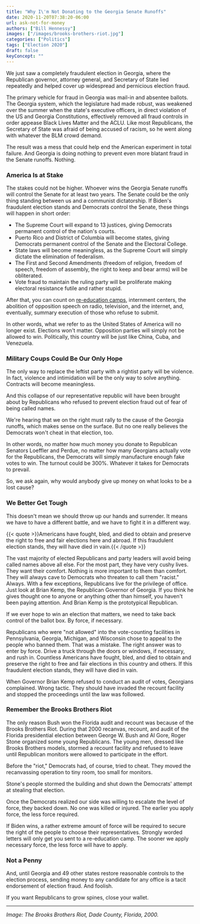 ```yaml
---
title: "Why I\'m Not Donating to the Georgia Senate Runoffs"
date: 2020-11-20T07:38:20-06:00
url: ask-not-for-money
authors: ["Bill Hennessy"]
images: ["/images/brooks-brothers-riot.jpg"]
categories: ["Politics"]
tags: ["Election 2020"]
draft: false
keyConcept: ""
---
```


We just saw a completely fraudulent election in Georgia, where the Republican governor, attorney general, and Secretary of State lied repeatedly and helped cover up widespread and pernicious election fraud. 

The primary vehicle for fraud in Georgia was mail-in and absentee ballots. The Georgia system, which the legislature had made robust, was weakened over the summer when the state's executive officers, in direct violation of the US and Georgia Constitutions, effectively removed all fraud controls in order appease Black Lives Matter and the ACLU. Like most Republicans, the Secretary of State was afraid of being accused of racism, so he went along with whatever the BLM crowd demand. 

The result was a mess that could help end the American experiment in total failure. And Georgia is doing nothing to prevent even more blatant fraud in the Senate runoffs. Nothing. 

### America Is at Stake

The stakes could not be higher. Whoever wins the Georgia Senate runoffs will control the Senate for at least two years. The Senate could be the only thing standing between us and a communist dictatorship. If Biden's fraudulent election stands and Democrats control the Senate, these things will happen in short order:

- The Supreme Court will expand to 13 justices, giving Democrats permanent control of the nation's courts.
- Puerto Rico and District of Columbia will become states, giving Democrats permanent control of the Senate and the Electoral College.
- State laws will become meaningless, as the Supreme Court will simply dictate the elimination of federalism. 
- The First and Second Amendments (freedom of religion, freedom of speech, freedom of assembly, the right to keep and bear arms) will be obliterated. 
- Vote fraud to maintain the ruling party will be proliferate making electoral resistance futile and rather stupid.

After that, you can count on [re-education camps](https://www.zerohedge.com/political/leftists-suggest-re-education-camps-firing-squads-banning-talk-radio-deprogram-75-million), internment centers, the abolition of opposition speech on radio, television, and the internet, and, eventually, summary execution of those who refuse to submit. 

In other words, what we refer to as the United States of America will no longer exist. Elections won't matter. Opposition parties will simply not be allowed to win. Politically, this country will be just like China, Cuba, and Venezuela. 

### Military Coups Could Be Our Only Hope

The only way to replace the leftist party with a rightist party will be violence. In fact, violence and intimidation will be the only way to solve anything. Contracts will become meaningless. 

And this collapse of our representative republic will have been brought about by Republicans who refused to prevent election fraud out of fear of being called names. 

We're hearing that we on the right must rally to the cause of the Georgia runoffs, which makes sense on the surface. But no one really believes the Democrats won't cheat in that election, too. 

In other words, no matter how much money you donate to Republican Senators Loeffler and Perdue, no matter how many Georgians actually vote for the Republicans, the Democrats will simply manufacture enough fake votes to win. The turnout could be 300%. Whatever it takes for Democrats to prevail. 

So, we ask again, why would anybody give up money on what looks to be a lost cause? 

### We Better Get Tough

This doesn't mean we should throw up our hands and surrender. It means we have to have a different battle, and we have to fight it in a different way. 

{{< quote >}}Americans have fought, bled, and died to obtain and preserve the right to free and fair elections here and abroad. If this fraudulent election stands, they will have died in vain.{{< /quote >}}

The vast majority of elected Republicans and party leaders will avoid being called names above all else. For the most part, they have very cushy lives. They want their comfort. Nothing is more important to them than comfort. They will always cave to Democrats who threaten to call them "racist." Always. With a few exceptions, Republicans live for the privilege of office. Just look at Brian Kemp, the Republican Governor of Georgia. If you think he gives thought one to anyone or anything other than himself, you haven't been paying attention. And Brian Kemp is the prototypical Republican. 

If we ever hope to win an election that matters, we need to take back control of the ballot box. By force, if necessary. 

Republicans who were "not allowed" into the vote-counting facilities in Pennsylvania, Georgia, Michigan, and Wisconsin chose to appeal to the people who banned them. That was a mistake. The right answer was to enter by force. Drive a truck through the doors or windows, if necessary, and rush in. Countless Americans have fought, bled, and died to obtain and preserve the right to free and fair elections in this country and others. If this fraudulent election stands, they will have died in vain. 

When Governor Brian Kemp refused to conduct an audit of votes, Georgians complained. Wrong tactic. They should have invaded the recount facility and stopped the proceedings until the law was followed. 

### Remember the Brooks Brothers Riot

The only reason Bush won the Florida audit and recount was because of the Brooks Brothers Riot. During that 2000 recanvas, recount, and audit of the Florida presidential election between George W. Bush and Al Gore, Roger Stone organized some young Republicans. The young men, dressed like Brooks Brothers models, stormed a recount facility and refused to leave until Republican monitors were allowed to participate in the effort.

Before the "riot," Democrats had, of course, tried to cheat. They moved the recanvassing operation to tiny room, too small for monitors. 

Stone's people stormed the building and shut down the Democrats' attempt at stealing that election. 

Once the Democrats realized our side was willing to escalate the level of force, they backed down. No one was killed or injured. The earlier you apply force, the less force required. 

If Biden wins, a rather extreme amount of force will be required to secure the right of the people to choose their representatives. Strongly worded letters will only get you sent to a re-education camp. The sooner we apply necessary force, the less force will have to apply. 

### Not a Penny

And, until Georgia and 49 other states restore reasonable controls to the election process, sending money to any candidate for any office is a tacit endorsement of election fraud. And foolish. 

If you want Republicans to grow spines, close your wallet. 

---
*Image: The Brooks Brothers Riot, Dade County, Florida, 2000.*

